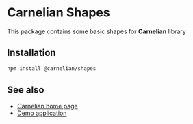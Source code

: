 # Carnelian Shapes

This package contains some basic shapes for **Carnelian** library

## Installation

```sh
npm install @carnelian/shapes
```

## See also
* [Carnelian home page](https://github.com/YMSpektor/carnelian-diagram)
* [Demo application](https://ymspektor.github.io/carnelian-diagram)